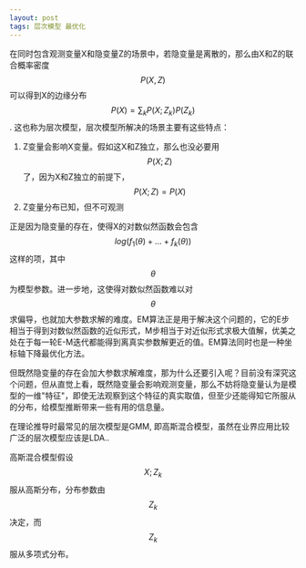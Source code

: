 ```yaml
---
layout: post
tags: 层次模型 最优化
---
```


在同时包含观测变量X和隐变量Z的场景中，若隐变量是离散的，那么由X和Z的联合概率密度$$P(X,Z)$$可以得到X的边缘分布$$P(X) = \sum_k P(X;Z_k)P(Z_k)$$. 这也称为层次模型，层次模型所解决的场景主要有这些特点：

1. Z变量会影响X变量。假如这X和Z独立，那么也没必要用$$P(X;Z)$$了，因为X和Z独立的前提下，$$P(X;Z) = P(X)$$
2. Z变量分布已知，但不可观测

正是因为隐变量的存在，使得X的对数似然函数会包含$$log(f_1(\theta) + ... + f_k(\theta))$$这样的项，其中$$\theta$$为模型参数。进一步地，这使得对数似然函数难以对$$\theta$$求偏导，也就加大参数求解的难度。EM算法正是用于解决这个问题的，它的E步相当于得到对数似然函数的近似形式，M步相当于对近似形式求极大值解，优美之处在于每一轮E-M迭代都能得到离真实参数解更近的值。EM算法同时也是一种坐标轴下降最优化方法。

但既然隐变量的存在会加大参数求解难度，那为什么还要引入呢？目前没有深究这个问题，但从直觉上看，既然隐变量会影响观测变量，那么不妨将隐变量认为是模型的一维"特征"，即使无法观察到这个特征的真实取值，但至少还能得知它所服从的分布，给模型推断带来一些有用的信息量。

在理论推导时最常见的层次模型是GMM, 即高斯混合模型，虽然在业界应用比较广泛的层次模型应该是LDA.. 

高斯混合模型假设$$X;Z_k$$服从高斯分布，分布参数由$$Z_k$$决定，而$$Z_k$$服从多项式分布。
